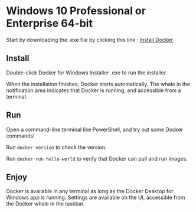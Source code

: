 # Windows 10 Professional or Enterprise 64-bit

Start by downloading the .exe file by clicking this link : 
[Install Docker](https://download.docker.com/win/stable/Docker%20for%20Windows%20Installer.exe)

## Install

Double-click Docker for Windows Installer .exe to run the installer.

When the installation finishes, Docker starts automatically. The whale  in the notification area indicates that Docker is running, and accessible from a terminal.

## Run

Open a command-line terminal like PowerShell, and try out some Docker commands!

Run `docker version` to check the version.

Run `docker run hello-world` to verify that Docker can pull and run images.

## Enjoy

Docker is available in any terminal as long as the Docker Desktop for Windows app is running. Settings are available on the UI, accessible from the Docker whale in the taskbar.
